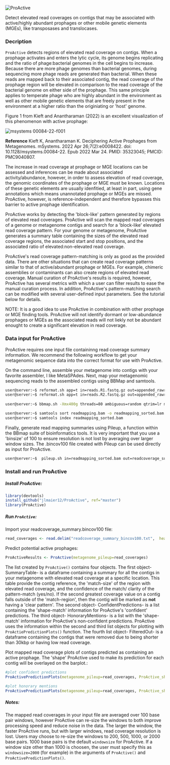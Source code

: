 ![ProActive](https://github.com/jlmaier12/ProActive/assets/45083046/4d3a0ab9-1232-4b6f-935f-1e84691b452d)

Detect elevated read coverages on contigs that may be associated with active/highly abundant prophages or other mobile genetic elements (MGEs), like transposases and translocases. 

### Decription
`ProActive` detects regions of elevated read coverage on contigs. When a prophage activates and enters the lytic cycle, its genome begins replicating and the ratio of phage:bacterial genomes in the cell begins to increase. Because there are more phage genomes than bacterial genomes, during sequencing more phage reads are generated than bacterial. When these reads are mapped back to their associated contig, the read coverage of the prophage region will be elevated in comparison to the read coverage of the bacterial genome on either side of the prophage. This same principle applies to temperate phage who are highly abundant in the environment as well as other mobile genetic elements that are freely present in the environment at a higher ratio than the originiating or 'host' genome. 

Figure 1 from Kieft and Anantharaman (2022) is an excellent visualization of this phenomenon with active prophage:

![msystems 00084-22-f001](https://github.com/jlmaier12/ProActive/assets/45083046/7f1d4e54-8ae8-406e-940e-5da311718dba)

**Reference** Kieft K, Anantharaman K. Deciphering Active Prophages from Metagenomes. mSystems. 2022 Apr 26;7(2):e0008422. doi: 10.1128/msystems.00084-22. Epub 2022 Mar 24. PMID: 35323045; PMCID: PMC9040807.

The increase in read coverage at prophage or MGE locations can be assessed and inferences can be made about associated activity/abundance, however, in order to assess elevation of read coverage, the genomic coordinates of the prophage or MGE must be known. Locations of these genetic elements are usually idenfitied, at least in part, using gene annotations which means unannotated prophage or MGEs are missed. ProActive, however, is reference-independent and therefore bypasses this barrier to active prophage identification.

ProActive works by detecting the 'block-like' pattern generated by regions of elevated read coverages. ProActive will scan the mapped read coverages of a genome or metagenome contigs and search for a 'block-like' elevated read coverage pattern. For your genome or metagenome, ProActive generates a summary table containing the sizes of the elevated read coverage regions, the associated start and stop positions, and the associated ratio of elevated:non-elevated read coverage. 

ProActive's read coverage pattern-matching is only as good as the provided data. There are other situations that can create read coverage patterns similar to that of active/abundant prophage or MGEs. For example, chimeric assemblies or contaminants can also create regions of elevated read coverage. Manual curation of ProActive's results is required, however, ProActive has several metrics with which a user can filter results to ease the manual curation process. In addition, ProActive's pattern-matching search can be modified with several user-defined input parameters. See the tutorial below for details. 

NOTE: It is a good idea to use ProActive in combination with other prophage or MGE finding tools. ProActive will not identify dormant or low-abundance prophages or MGEs as the associated reads will not liekly not be abundant enought to create a significant elevation in read coverage. 


### Data input for ProActive
ProActive requires one input file containinng read coverage summary information. We recommend the following workflow to get your metagenomic sequence data into the correct format for use with ProActive. 

On the command line, assemble your metagenome into contigs with your favorite assembler, I like MetaSPAdes. Next, map your metagenomic sequencing reads to the assembled contigs using BBMap and samtools. 

```bash
user@server:~$ reformat.sh app=t in=reads.R1.fastq.gz out=appended_rawreads.fastq.gz
user@server:~$ reformat.sh app=t in=reads.R2.fastq.gz out=appended_rawreads.fastq.gz
 
user@server:~$ bbmap.sh -Xmx400g threads=80 ambiguous=random qtrim=lr minid=0.97 nodisk=t ref=metagenome.fasta in1=appended_rawreads.fastq.gz outm=readmapping.bam 

user@server:~$ samtools sort readmapping.bam -o readmapping_sorted.bam
user@server:~$ samtools index readmapping_sorted.bam
```

Finally, generate read mapping summaries using Pileup, a function within the BBmap suite of bioinformatics tools. It is very important that you use a 'binsize' of 100 to ensure resolution is not lost by averaging over larger window sizes. The .bincov100 file created with Pileup can be used directly as input for ProActive.

```bash
user@server:~$  pileup.sh in=readmapping_sorted.bam out=readcoverage_summary.pileupcovstats bincov=readcoverage_summary_bincov100.txt binsize=100 stdev=t
```

### Install and run ProActive

##### Install ProActive:

```R
library(devtools)
install_github("jlmaier12/ProActive", ref="master")
library(ProActive)
```

##### Run `ProActive`:

Import your readcoverage_summary.bincov100 file:
```R
read_coverages <- read.delim("readcoverage_summary_bincov100.txt",  header=FALSE, comment.char="#")
```

Predict potential active prophages:
```R
ProActiveResults <- ProActive(metagenome_pileup=read_coverages) 
```
The list created by `ProActive()` contains four objects. The first object- SummaryTable- is a dataframe containing a summary for all the contigs in your metagenome with elevated read coverage at a specific location. This table provide the contig reference, the 'match-size' of the region with elevated read coverage, and the confidence of the match/ clarity of the pattern-match (yes/no). If the second greatest coverage value on a contig falls outside of the 'match-region', then the contig will be marked as **not** having a 'clear pattern'. The second object- ConfidentPredictions- is a list containing the 'shape-match' information for ProActive's 'confident' predictions. The third object- HonoraryMentions- is a list with the 'shape-match' information for ProActive's non-confident predictions. ProActive uses the information within the second and third list objects for plotting with `ProActiePredictionPlots()` function. The fourth list object- FilteredOut- is a dataframe containing the contigs that were removed due to being shorter than 30kbp or having low read coverage.  

Plot mapped read coverage plots of contigs predicted as containing an active prophage. The 'shape' ProActive used to make its prediction for each contig will be overlayed on the barplot.:
```R
#plot confident predictions
ProActivePredictionPlots(metagenome_pileup=read_coverages, ProActive_shapelist=ProActiveResults$ConfidentPredictions, ProActive_summarydf=ProActiveResults$SummaryTable)

#plot honorary mentions
ProActivePredictionPlots(metagenome_pileup=read_coverages, ProActive_shapelist=ProActiveResults$HonoraryMentions, ProActive_summarydf=ProActiveResults$SummaryTable)
```

##### Notes:
The mapped read coverages in your input file are averaged over 100 base pair windows, however ProActive can re-size the windows to both improve processing speed and reduce noise in the data. The larger the window, the faster ProActive runs, but with larger windows, read coverage resolution is lost. Users may choose to re-size the windows to 200, 500, 1000, or 2000 base pairs. 1000 base pairs is the default `windowsize` for ProActive. If a window size other than 1000 is choosen, the user must specify this as `windowsize=2000` (for example) in the arguments of `ProActive()` and `ProActivePredictionPlots()`.  

